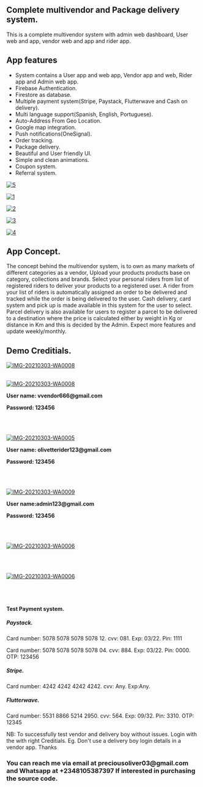 <html>
   <body>
      <h2>Complete multivendor and Package delivery system.</h2>
      <p>
         This is a complete multivendor system with admin web dashboard, User web and app, vendor web and app and rider
         app.
      <h2>App features</h2>
      <ul>
         <li>
            System contains a User app and web app, Vendor app and web, Rider app and Admin web app.
         </li>
         <li>
            Firebase Authentication.
         </li>
         <li>
            Firestore as database.
         </li>
         <li>
            Multiple payment system(Stripe, Paystack, Flutterwave and Cash on delivery).
         </li>
         <li>
            Multi language support(Spanish, English, Portuguese).
         </li>
         <li>
            Auto-Address From Geo Location.
         </li>
         <li>
            Google map integration.
         </li>
         <li>
            Push notifications(OneSignal).
         </li>
         <li>
            Order tracking.
         </li>
         <li>
            Package delivery.
         </li>
         <li>
            Beautiful and User friendly UI.
         </li>
         <li>
            Simple and clean animations.
         </li>
         <li>
            Coupon system.
         </li>
         <li>
            Referral system.
         </li>
      </ul>
      <p>
         <a href="https://ibb.co/R2ZQv1V"><img src="https://i.ibb.co/Px31mRf/5.png" alt="5" border="0"></a>
      </p>
      <p>
         <a href="https://ibb.co/H45s1Zv"><img src="https://i.ibb.co/yPH1G2T/1.png" alt="1" border="0"></a>
      </p>
      <p>
         <a href="https://ibb.co/zGWJpZ6"><img src="https://i.ibb.co/Chp2gQP/2.png" alt="2" border="0"></a>
      </p>
      <p>
         <a href="https://ibb.co/K7GsR24"><img src="https://i.ibb.co/DkbMs9c/3.png" alt="3" border="0"></a>
      </p>
      <p>
         <a href="https://ibb.co/dtWvhjp"><img src="https://i.ibb.co/T1vGCY0/4.png" alt="4" border="0"></a>
      </p>
      <h2>App Concept.</h2>
      <p>
         The concept behind the multivendor system, is to own as many markets of different categories as a vendor, Upload
         your products products base on category, collections and brands. Select your personal riders from list of
         registered riders to deliver your products to a registered user. A rider from your list of riders is
         automatically assigned an order to be delivered and tracked while the order is being delivered to the user.
         Cash delivery, card system and pick up is made available in this system for the user to select.
         Parcel delivery is also available for users to register a parcel to be delivered to a destination where the
         price is calculated either by weight in Kg or distance in Km and this is decided by the Admin. Expect more
         features and update weekly/monthly.
      </p>
      <h2>
         Demo Creditials.
      </h2>
      <p>
         <a target="_blank"
            href="https://drive.google.com/file/d/18RRB1_w7pR-VlBZIxNORdS28S0SZPcBu/view?usp=sharing"><img
            src="https://i.ibb.co/177Sr8g/1.jpg" alt="IMG-20210303-WA0008" border="0"></a>
      </p>
      <br>
      <a target="_blank" href="https://drive.google.com/file/d/1eq3Jfq-W98OhhWC1ZhePooH1CvHVxdkN/view?usp=sharing"><img
         src="https://i.ibb.co/3CZg3bH/2.jpg" alt="IMG-20210303-WA0008" border="0"></a>
      <p style="font-weight: bold">
         User name: vvendor666@gmail.com
      </p>
      <p style="font-weight: bold">
         Password: 123456
      </p>
      <br>
      <br>
      <p>
         <a target="_blank"
            href="https://drive.google.com/file/d/13q9ebbj4pSmMYgnTuilhqpc4LHriAeQv/view?usp=sharing"><img
            src="https://i.ibb.co/dj30QxX/3.jpg" alt="IMG-20210303-WA0005" border="0"></a>
      </p>
      <p style="font-weight: bold">
         User name: olivetterider123@gmail.com
      </p>
      <p style="font-weight: bold">
         Password: 123456
      </p>
      <br>
      <br>
      <p>
         <a target="_blank" href="https://olivette-admin.web.app/"><img src="https://i.ibb.co/WxM4bTS/4.jpg"
            alt="IMG-20210303-WA0009" border="0"></a>
      </p>
      <p style="font-weight: bold">
         User name:admin123@gmail.com
      </p>
      <p style="font-weight: bold">
         Password: 123456
      </p>
      <br>
      <br>
      <p>
         <a target="_blank" href="https://olivette-market.web.app"><img src="https://i.ibb.co/b1xt66b/5.jpg"
            alt="IMG-20210303-WA0006" border="0"></a>
      </p>
      <br>
      <br>
      <p>
         <a target="_blank" href="https://olivette-market-vendor.web.app"><img src="https://i.ibb.co/hZH3xnY/6.jpg"
            alt="IMG-20210303-WA0006" border="0"></a>
      </p>
      <br>
      <br>
      </p>
      <h4>
         Test Payment system.
      </h4>
      <h5>
         Paystack.
      </h5>
      <p>
         Card number: 5078 5078 5078 5078 12. cvv: 081. Exp: 03/22. Pin: 1111
      </p>
      <p>
         Card number: 5078 5078 5078 5078 04. cvv: 884. Exp: 03/22. Pin: 0000. OTP: 123456
      </p>
      <h5>
         Stripe.
      </h5>
      <p>
         Card number: 4242 4242 4242 4242. cvv: Any. Exp:Any.
      </p>
      <h5>
         Flutterwave.
      </h5>
      <p>
         Card number: 5531 8866 5214 2950. cvv: 564. Exp: 09/32. Pin: 3310.
         OTP: 12345
      </p>
      <p>
         NB: To successfully test vendor and delivery boy without issues. Login with the with right Creditials. Eg. Don't
         use a delivery boy login details in a vendor app. Thanks
      </p>
      <p>
      <h3>You can reach me via email at preciousoliver03@gmail.com and Whatsapp at +2348105387397 If interested in purchasing the source code.</h3>
      </p>
   </body>
</html>
